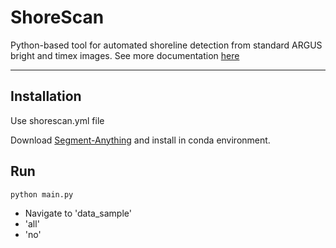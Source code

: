 # ShoreScan

Python-based tool for automated shoreline detection from standard ARGUS bright and timex images.
See more documentation [here](https://athinalange.github.io/ShoreScan/)

---
## Installation
Use shorescan.yml file 

Download [Segment-Anything](https://github.com/facebookresearch/segment-anything) and install in conda environment.

## Run
```
python main.py
```
- Navigate to 'data_sample'
- 'all'
- 'no'
